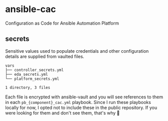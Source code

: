 # ansible-cac

Configuration as Code for Ansible Automation Platform

## secrets

Sensitive values used to populate credentials and other configuration details are supplied from vaulted files.
```
vars
├── controller_secrets.yml
├── eda_secrets.yml
└── platform_secrets.yml

1 directory, 3 files
```

Each file is encrypted with ansible-vault and you will see references to them in each `pb_{component}_cac.yml` playbook. Since I run these playbooks locally for now, I opted not to include these in the public repository. If you were looking for them and don't see them, that's why 🙂